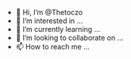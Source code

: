 - 👋 Hi, I’m @Thetoczo
- 👀 I’m interested in ...
- 🌱 I’m currently learning ...
- 💞️ I’m looking to collaborate on ...
- 📫 How to reach me ...

<!---
Thetoczo/Thetoczo is a ✨ special ✨ repository because its `README.md` (this file) appears on your GitHub profile.
You can click the Preview link to take a look at your changes.
--->
